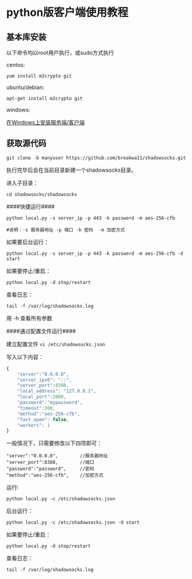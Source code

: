 # python版客户端使用教程 #

基本库安装 
-----
以下命令均以root用户执行，或sudo方式执行

centos: 
    
    yum install m2crypto git

ubuntu/debian:
    
    apt-get install m2crypto git

windows:

[在Windows上安装服务端/客户端]


获取源代码
-----
`git clone -b manyuser https://github.com/breakwa11/shadowsocks.git`

执行完毕后会在当前目录新建一个shadowsocks目录。

进入子目录：

    cd shadowsocks/shadowsocks

####快捷运行####
```
python local.py -s server_ip -p 443 -k password -m aes-256-cfb

#说明：-s 服务器地址 -p 端口 -k 密码  -m 加密方式
```
如果要后台运行：

    python local.py -s server_ip -p 443 -k password -m aes-256-cfb -d start

如果要停止/重启：

    python local.py -d stop/restart

查看日志：
 
    tail -f /var/log/shadowsocks.log

用 -h 查看所有参数


####通过配置文件运行####

建立配置文件 `vi /etc/shadowsocks.json`

写入以下内容：
```javascript
{
    "server":"0.0.0.0",
    "server_ipv6": "::",
    "server_port":8388,
    "local_address": "127.0.0.1",
    "local_port":1080,
    "password":"mypassword",
    "timeout":300,
    "method":"aes-256-cfb",
    "fast_open": false,
    "workers": 1
}
```


一般情况下，只需要修改以下四项即可：
```
"server":"0.0.0.0",        //服务器地址
"server_port":8388,        //端口
"password":"password",     //密码
"method":"aes-256-cfb",    //加密方式
```

运行:

    python local.py -c /etc/shadowsocks.json

后台运行：

    python local.py -c /etc/shadowsocks.json -d start

如果要停止/重启：

    python local.py -d stop/restart

查看日志：
 
    tail -f /var/log/shadowsocks.log




[在Windows上安装服务端/客户端]:   https://github.com/breakwa11/shadowsocks-rss/wiki/Server-Setup-on-Windows
